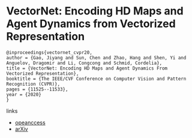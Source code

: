 # VectorNet: Encoding HD Maps and Agent Dynamics from Vectorized Representation

```
@inproceedings{vectornet_cvpr20,
author = {Gao, Jiyang and Sun, Chen and Zhao, Hang and Shen, Yi and Anguelov, Dragomir and Li, Congcong and Schmid, Cordelia},
title = {VectorNet: Encoding HD Maps and Agent Dynamics From Vectorized Representation},
booktitle = {The IEEE/CVF Conference on Computer Vision and Pattern Recognition (CVPR)},
pages = {11525--11533},
year = {2020}
}
```

links
- [opeanccess](http://openaccess.thecvf.com/content_CVPR_2020/html/Gao_VectorNet_Encoding_HD_Maps_and_Agent_Dynamics_From_Vectorized_Representation_CVPR_2020_paper.html)
- [arXiv](https://arxiv.org/abs/2005.04259)
